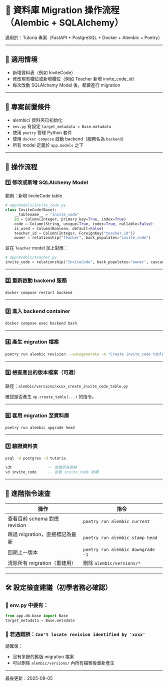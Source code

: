 # 📘 資料庫 Migration 操作流程（Alembic + SQLAlchemy）

適用於：Tutoria 專案（FastAPI + PostgreSQL + Docker + Alembic + Poetry）

---

## 📌 適用情境

- 新增資料表（例如 InviteCode）
- 修改現有欄位或新增欄位（例如 Teacher 新增 invite_code_id）
- 每次改動 SQLAlchemy Model 後，都要進行 migration

---

## 🧱 專案前置條件

- alembic/ 資料夾已初始化
- `env.py` 有設定 `target_metadata = Base.metadata`
- 使用 `poetry` 管理 Python 套件
- 使用 `docker compose` 啟動 backend（服務名為 `backend`）
- 所有 model 定義於 `app.models` 之下

---

## 🧪 操作流程

### 1️⃣ 修改或新增 SQLAlchemy Model

範例：新增 InviteCode table

```python
# app/models/invite_code.py
class InviteCode(Base):
    __tablename__ = "invite_code"
    id = Column(Integer, primary_key=True, index=True)
    code = Column(String, unique=True, index=True, nullable=False)
    is_used = Column(Boolean, default=False)
    teacher_id = Column(Integer, ForeignKey("teacher.id"))
    owner = relationship("Teacher", back_populates="invite_code")
```

並在 `Teacher` model 加上對應：

```python
# app/models/teacher.py
invite_code = relationship("InviteCode", back_populates="owner", cascade="all, delete")
```

---

### 2️⃣ 重新啟動 backend 服務

```bash
docker compose restart backend
```

---

### 3️⃣ 進入 backend container

```bash
docker compose exec backend bash
```

---

### 4️⃣ 產生 migration 檔案

```bash
poetry run alembic revision --autogenerate -m "Create invite_code table"
```

---

### 5️⃣ 檢查產出的版本檔案（可選）

路徑：`alembic/versions/xxxx_create_invite_code_table.py`

確認是否產生 `op.create_table(...)` 的指令。

---

### 6️⃣ 套用 migration 至資料庫

```bash
poetry run alembic upgrade head
```

---

### 7️⃣ 驗證資料表

```bash
psql -U postgres -d tutoria
```

```sql
\dt                -- 查看所有表格
\d invite_code     -- 查看 invite_code 結構
```

---

## 🔁 進階指令速查

| 操作                           | 指令                              |
| ------------------------------ | --------------------------------- |
| 查看目前 schema 對應 revision  | `poetry run alembic current`      |
| 跳過 migration，直接標記為最新 | `poetry run alembic stamp head`   |
| 回朔上一版本                   | `poetry run alembic downgrade -1` |
| 清除所有 migration（重建用）   | 刪除 `alembic/versions/*`         |

---

## 🛠 設定檢查建議（初學者務必確認）

### 🔹 env.py 中要有：

```python
from app.db.base import Base
target_metadata = Base.metadata
```

### 🔹 若遇錯誤：`Can't locate revision identified by 'xxxx'`

請確保：

- 沒有多餘的舊版 migration 檔案
- 可以刪除 `alembic/versions/` 內所有檔案後重新產生

---

最後更新：2025-08-05

